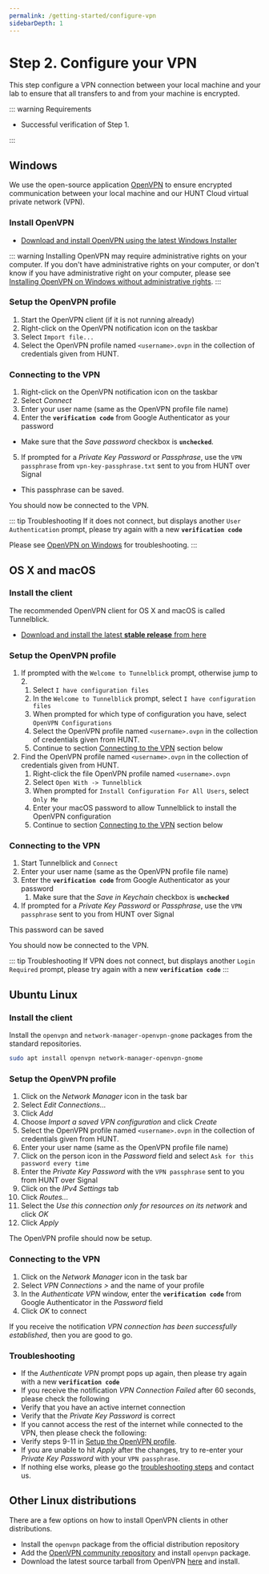 ```yaml
---
permalink: /getting-started/configure-vpn
sidebarDepth: 1
---
```


# Step 2. Configure your VPN

This step configure a VPN connection between your local machine and your lab to ensure that all transfers to and from your machine is encrypted. 

::: warning Requirements

- Successful verification of Step 1.

:::


## Windows

We use the open-source application [OpenVPN](https://openvpn.net/) to ensure encrypted communication between your local machine and our HUNT Cloud virtual private network (VPN). 

### Install OpenVPN

- [Download and install OpenVPN using the latest Windows Installer](https://openvpn.net/community-downloads/)

::: warning
Installing OpenVPN may require administrative rights on your computer.
If you don't have administrative rights on your computer, or don't know if you have administrative right on your computer, please see [Installing OpenVPN on Windows without administrative rights](#installing-openvpn-on-windows-without-administrative-rights).
:::


### Setup the OpenVPN profile

1. Start the OpenVPN client (if it is not running already)
2. Right-click on the OpenVPN notification icon on the taskbar
3. Select `Import file...`
4. Select the OpenVPN profile named `<username>.ovpn` in the collection of credentials given from HUNT.

### Connecting to the VPN

1. Right-click on the OpenVPN notification icon on the taskbar
2. Select _Connect_
3. Enter your user name (same as the OpenVPN profile file name)
4. Enter the **`verification code`** from Google Authenticator as your password

- Make sure that the _Save password_ checkbox is **`unchecked`**.

5. If prompted for a _Private Key Password_ or _Passphrase_, use the `VPN passphrase` from `vpn-key-passphrase.txt` sent to you from HUNT over Signal

- This passphrase can be saved.

You should now be connected to the VPN.

::: tip Troubleshooting
If it does not connect, but displays another `User Authentication` prompt, please try again with a new **`verification code`**

Please see [OpenVPN on Windows](openvpn-on-windows) for troubleshooting.
:::





## OS X and macOS

### Install the client

The recommended OpenVPN client for OS X and macOS is called Tunnelblick.

- [Download and install the latest **stable release** from here](https://tunnelblick.net/downloads.html)

### Setup the OpenVPN profile

1. If prompted with the `Welcome to Tunnelblick` prompt, otherwise jump to 2.
   1. Select `I have configuration files`
   2. In the `Welcome to Tunnelblick` prompt, select `I have configuration files`
   3. When prompted for which type of configuration you have, select `OpenVPN Configurations`
   4. Select the OpenVPN profile named `<username>.ovpn` in the collection of credentials given from HUNT.
   5. Continue to section [Connecting to the VPN](connecting-to-the-vpn) section below
2. Find the OpenVPN profile named `<username>.ovpn` in the collection of credentials given from HUNT.
   1. Right-click the file OpenVPN profile named `<username>.ovpn`
   2. Select `Open With -> Tunnelblick`
   3. When prompted for `Install Configuration For All Users`, select `Only Me`
   4. Enter your macOS password to allow Tunnelblick to install the OpenVPN configuration
   5. Continue to section [Connecting to the VPN](connecting-to-the-vpn) section below

### Connecting to the VPN

1. Start Tunnelblick and `Connect`
2. Enter your user name (same as the OpenVPN profile file name)
3. Enter the **`verification code`** from Google Authenticator as your password
   1. Make sure that the _Save in Keychain_ checkbox is **`unchecked`**
4. If prompted for a _Private Key Password_ or _Passphrase_, use the `VPN passphrase` sent to you from HUNT over Signal

This password can be saved

You should now be connected to the VPN.

::: tip Troubleshooting
If VPN does not connect, but displays another `Login Required` prompt,
please try again with a new **`verification code`**
:::

## Ubuntu Linux

### Install the client

Install the `openvpn` and `network-manager-openvpn-gnome` packages from the standard repositories.

```bash
sudo apt install openvpn network-manager-openvpn-gnome
```

### Setup the OpenVPN profile

1. Click on the _Network Manager_ icon in the task bar
2. Select _Edit Connections..._
3. Click _Add_
4. Choose _Import a saved VPN configuration_ and click _Create_
5. Select the OpenVPN profile named `<username>.ovpn` in the collection of credentials given from HUNT.
6. Enter your user name (same as the OpenVPN profile file name)
7. Click on the person icon in the _Password_ field and select `Ask for this password every time`
8. Enter the _Private Key Password_ with the `VPN passphrase` sent to you from HUNT over Signal
9. Click on the _IPv4 Settings_ tab
10. Click _Routes..._
11. Select the _Use this connection only for resources on its network_ and click _OK_
12. Click _Apply_

The OpenVPN profile should now be setup.

### Connecting to the VPN

1. Click on the _Network Manager_ icon in the task bar
2. Select _VPN Connections >_ and the name of your profile
3. In the _Authenticate VPN_ window, enter the **`verification code`** from Google Authenticator in the _Password_ field
4. Click _OK_ to connect

If you receive the notification _VPN connection has been successfully established_, then you are good to go.

### Troubleshooting

- If the _Authenticate VPN_ prompt pops up again, then please try again with a new **`verification code`**
- If you receive the notification _VPN Connection Failed_ after 60 seconds, please check the following
- Verify that you have an active internet connection
- Verify that the _Private Key Password_ is correct
- If you cannot access the rest of the internet while connected to the VPN, then please check the following:
- Verify steps 9-11 in [Setup the OpenVPN profile](setup-the-openvpn-profile).
- If you are unable to hit _Apply_ after the changes, try to re-enter your _Private Key Password_ with your `VPN passphrase`.
- If nothing else works, please go the [troubleshooting steps](#4-troubleshooting) and contact us.

## Other Linux distributions

There are a few options on how to install OpenVPN clients in other distributions.

- Install the `openvpn` package from the official distribution repository
- Add the [OpenVPN community repository](https://community.openvpn.net/openvpn/wiki/OpenvpnSoftwareRepos) and install `openvpn` package.
- Download the latest source tarball from OpenVPN [here](https://openvpn.net/index.php/open-source/downloads.html) and install.

<!-- Add section for install and setup -->
